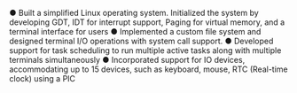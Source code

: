 ●	Built a simplified Linux operating system. Initialized the system by developing GDT, IDT for interrupt support, Paging for virtual memory, and a terminal interface for users
●	Implemented a custom file system and designed terminal I/O operations with system call support.
●	Developed support for task scheduling to run multiple active tasks along with multiple terminals simultaneously 
●	Incorporated support for IO devices, accommodating up to 15 devices, such as keyboard, mouse, RTC (Real-time clock) using a PIC
